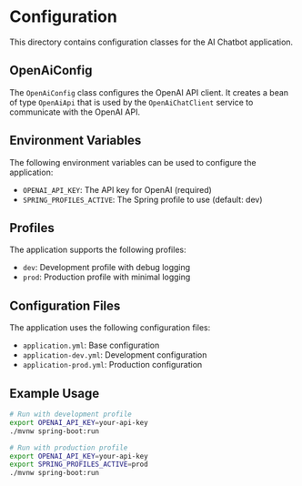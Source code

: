 # Configuration

This directory contains configuration classes for the AI Chatbot application.

## OpenAiConfig

The `OpenAiConfig` class configures the OpenAI API client. It creates a bean of type `OpenAiApi` that is used by the `OpenAiChatClient` service to communicate with the OpenAI API.

## Environment Variables

The following environment variables can be used to configure the application:

- `OPENAI_API_KEY`: The API key for OpenAI (required)
- `SPRING_PROFILES_ACTIVE`: The Spring profile to use (default: dev)

## Profiles

The application supports the following profiles:

- `dev`: Development profile with debug logging
- `prod`: Production profile with minimal logging

## Configuration Files

The application uses the following configuration files:

- `application.yml`: Base configuration
- `application-dev.yml`: Development configuration
- `application-prod.yml`: Production configuration

## Example Usage

```bash
# Run with development profile
export OPENAI_API_KEY=your-api-key
./mvnw spring-boot:run

# Run with production profile
export OPENAI_API_KEY=your-api-key
export SPRING_PROFILES_ACTIVE=prod
./mvnw spring-boot:run
``` 